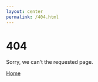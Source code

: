 ```yaml
---
layout: center
permalink: /404.html
---
```


# 404

Sorry, we can't the requested page.

<div class="mt3">
  <a href="{{ site.baseurl }}/" class="button button-blue button-big">Home</a>
</div>
